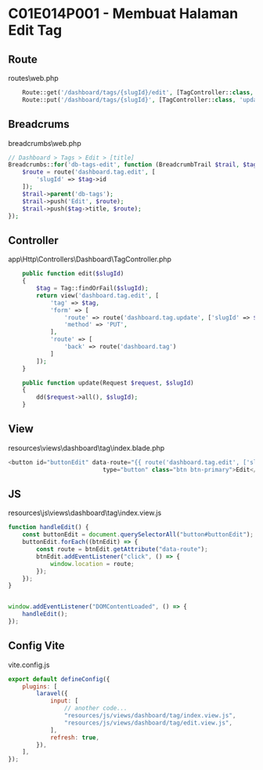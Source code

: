 # C01E014P001 - Membuat Halaman Edit Tag

## Route

routes\web.php

```php
    Route::get('/dashboard/tags/{slugId}/edit', [TagController::class, 'edit'])->name('dashboard.tag.edit');
    Route::put('/dashboard/tags/{slugId}', [TagController::class, 'update'])->name('dashboard.tag.update');
```

## Breadcrums

breadcrumbs\web.php

```php
// Dashboard > Tags > Edit > [title]
Breadcrumbs::for('db-tags-edit', function (BreadcrumbTrail $trail, $tag) {
    $route = route('dashboard.tag.edit', [
        'slugId' => $tag->id
    ]);
    $trail->parent('db-tags');
    $trail->push('Edit', $route);
    $trail->push($tag->title, $route);
});
```

## Controller

app\Http\Controllers\Dashboard\TagController.php

```php
    public function edit($slugId)
    {
        $tag = Tag::findOrFail($slugId);
        return view('dashboard.tag.edit', [
            'tag' => $tag,
            'form' => [
                'route' => route('dashboard.tag.update', ['slugId' => $slugId]),
                'method' => 'PUT',
            ],
            'route' => [
                'back' => route('dashboard.tag')
            ]
        ]);
    }

    public function update(Request $request, $slugId)
    {
        dd($request->all(), $slugId);        
    }
```

## View

resources\views\dashboard\tag\index.blade.php

```php
<button id="buttonEdit" data-route="{{ route('dashboard.tag.edit', ['slugId' => $tag->id]) }}"
                           type="button" class="btn btn-primary">Edit</button>
```

## JS

resources\js\views\dashboard\tag\index.view.js

```js
function handleEdit() {
    const buttonEdit = document.querySelectorAll("button#buttonEdit");
    buttonEdit.forEach((btnEdit) => {
        const route = btnEdit.getAttribute("data-route");
        btnEdit.addEventListener("click", () => {
            window.location = route;
        });
    });
} 
```

```js

window.addEventListener("DOMContentLoaded", () => {
    handleEdit();
});
```

## Config Vite

vite.config.js

```js
export default defineConfig({
    plugins: [
        laravel({
            input: [
                // another code...
                "resources/js/views/dashboard/tag/index.view.js",
                "resources/js/views/dashboard/tag/edit.view.js",
            ],
            refresh: true,
        }),
    ],
});
```
